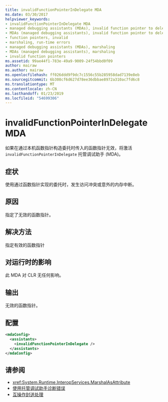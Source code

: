 ```yaml
---
title: invalidFunctionPointerInDelegate MDA
ms.date: 03/30/2017
helpviewer_keywords:
- invalidFunctionPointerInDelegate MDA
- managed debugging assistants (MDAs), invalid function pointer to delegates
- MDAs (managed debugging assistants), invalid function pointer to delegates
- function pointers, invalid
- marshaling, run-time errors
- managed debugging assistants (MDAs), marshaling
- MDAs (managed debugging assistants), marshaling
- invalid function pointers
ms.assetid: 99ae44f1-783e-49a9-9009-24f54bbd0f09
author: mairaw
ms.author: mairaw
ms.openlocfilehash: ff026ddd9f9dc7c1556c55b285958dad7139e8eb
ms.sourcegitcommit: 6b308cf6d627d78ee36dbbae8972a310ac7fd6c8
ms.translationtype: MT
ms.contentlocale: zh-CN
ms.lasthandoff: 01/23/2019
ms.locfileid: "54699306"
---
```

# <a name="invalidfunctionpointerindelegate-mda"></a>invalidFunctionPointerInDelegate MDA
如果在通过本机函数指针构造委托时传入的函数指针无效，将激活 `invalidFunctionPointerInDelegate` 托管调试助手 (MDA)。  
  
## <a name="symptoms"></a>症状  
 使用通过函数指针实现的委托时，发生访问冲突或意外的内存中断。  
  
## <a name="cause"></a>原因  
 指定了无效的函数指针。  
  
## <a name="resolution"></a>解决方法  
 指定有效的函数指针  
  
## <a name="effect-on-the-runtime"></a>对运行时的影响  
 此 MDA 对 CLR 无任何影响。  
  
## <a name="output"></a>输出  
 无效的函数指针。  
  
## <a name="configuration"></a>配置  
  
```xml  
<mdaConfig>  
  <assistants>  
    <invalidFunctionPointerInDelegate />  
  </assistants>  
</mdaConfig>  
```  
  
## <a name="see-also"></a>请参阅
- <xref:System.Runtime.InteropServices.MarshalAsAttribute>
- [使用托管调试助手诊断错误](../../../docs/framework/debug-trace-profile/diagnosing-errors-with-managed-debugging-assistants.md)
- [互操作封送处理](../../../docs/framework/interop/interop-marshaling.md)
